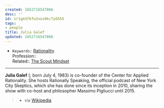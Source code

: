 ```yaml
---
created: 1652716547866
desc: ''
id: sr1gm3f6fw3xos0kc7y65h5
tags:
- people
title: Julia Galef
updated: 1652716547866
---
```

   
   
- `Keywords:` [Rationality](../../topics/rationality.md)   
Profession::   
Related:: [The Scout Mindset](../../resources/books/the%20scout%20mindset.md)   
   
   
---   
   
   
**Julia Galef** (; born July 4, 1983) is co-founder of the Center for Applied Rationality. She hosts Rationally Speaking, the official podcast of New York City Skeptics, which she has done since its inception in 2010, sharing the show with co-host and philosopher Massimo Pigliucci until 2015.    
> - via [Wikipedia](https://en.wikipedia.org/wiki/Julia%20Galef)